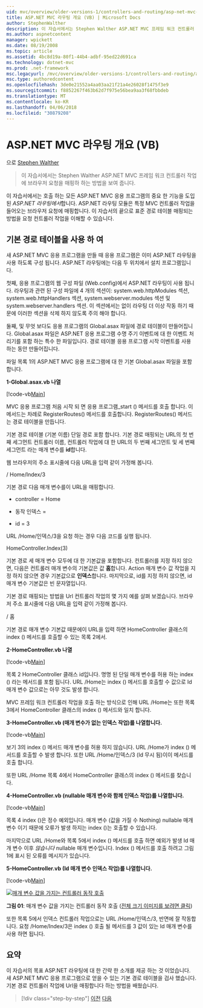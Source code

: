 ```yaml
---
uid: mvc/overview/older-versions-1/controllers-and-routing/asp-net-mvc-routing-overview-vb
title: ASP.NET MVC 라우팅 개요 (VB) | Microsoft Docs
author: StephenWalther
description: 이 자습서에서는 Stephen Walther ASP.NET MVC 프레임 워크 컨트롤러 작업에 브라우저 요청을 매핑하 하는 방법을 보여 줍니다.
ms.author: aspnetcontent
manager: wpickett
ms.date: 08/19/2008
ms.topic: article
ms.assetid: 4bc8d19a-80f1-44b4-adbf-95ed22d691ca
ms.technology: dotnet-mvc
ms.prod: .net-framework
msc.legacyurl: /mvc/overview/older-versions-1/controllers-and-routing/asp-net-mvc-routing-overview-vb
msc.type: authoredcontent
ms.openlocfilehash: 3de0e21552a4aa03aa21f21a4e26028f1475f3e9
ms.sourcegitcommit: f8852267f463b62d7f975e56bea9aa3f68fbbdeb
ms.translationtype: MT
ms.contentlocale: ko-KR
ms.lasthandoff: 04/06/2018
ms.locfileid: "30879208"
---
```

<a name="aspnet-mvc-routing-overview-vb"></a>ASP.NET MVC 라우팅 개요 (VB)
====================
으로 [Stephen Walther](https://github.com/StephenWalther)

> 이 자습서에서는 Stephen Walther ASP.NET MVC 프레임 워크 컨트롤러 작업에 브라우저 요청을 매핑하 하는 방법을 보여 줍니다.


이 자습서에서는 호출 하는 모든 ASP.NET MVC 응용 프로그램의 중요 한 기능을 도입 된 *ASP.NET 라우팅에서*합니다. ASP.NET 라우팅 모듈은 특정 MVC 컨트롤러 작업을 들어오는 브라우저 요청에 매핑합니다. 이 자습서의 끝으로 표준 경로 테이블 매핑되는 방법을 요청 컨트롤러 작업을 이해할 수 있습니다.

## <a name="using-the-default-route-table"></a>기본 경로 테이블을 사용 하 여

새 ASP.NET MVC 응용 프로그램을 만들 때 응용 프로그램은 이미 ASP.NET 라우팅을 사용 하도록 구성 됩니다. ASP.NET 라우팅에는 다음 두 위치에서 설치 프로그램입니다.

첫째, 응용 프로그램의 웹 구성 파일 (Web.config)에서 ASP.NET 라우팅이 사용 됩니다. 라우팅과 관련 된 구성 파일에 4 개의 섹션이: system.web.httpModules 섹션, system.web.httpHandlers 섹션, system.webserver.modules 섹션 및 system.webserver.handlers 섹션. 이 섹션에서는 없이 라우팅 더 이상 작동 하기 때문에 이러한 섹션을 삭제 하지 않도록 주의 해야 합니다.

둘째, 및 무엇 보다도 응용 프로그램의 Global.asax 파일에 경로 테이블이 만들어집니다. Global.asax 파일은 ASP.NET 응용 프로그램 수명 주기 이벤트에 대 한 이벤트 처리기를 포함 하는 특수 한 파일입니다. 경로 테이블 응용 프로그램 시작 이벤트를 사용 하는 동안 만들어집니다.

파일 목록 1의 ASP.NET MVC 응용 프로그램에 대 한 기본 Global.asax 파일을 포함합니다.

**1-Global.asax.vb 나열**

[!code-vb[Main](asp-net-mvc-routing-overview-vb/samples/sample1.vb)]

MVC 응용 프로그램 처음 시작 되 면 응용 프로그램\_start () 메서드를 호출 합니다. 이 메서드는 차례로 RegisterRoutes() 메서드를 호출합니다. RegisterRoutes() 메서드는 경로 테이블을 만듭니다.

기본 경로 테이블 (기본 이름) 단일 경로 포함 합니다. 기본 경로 매핑되는 URL의 첫 번째 세그먼트 컨트롤러 이름, 컨트롤러 작업에 대 한 URL의 두 번째 세그먼트 및 세 번째 세그먼트 라는 매개 변수를 **id**합니다.

웹 브라우저의 주소 표시줄에 다음 URL을 입력 같이 가정해 봅니다.

/ Home/Index/3

기본 경로 다음 매개 변수를이 URL을 매핑합니다.

- controller = Home

- 동작 인덱스 =

- id = 3

URL /Home/인덱스/3을 요청 하는 경우 다음 코드를 실행 됩니다.

HomeController.Index(3)

기본 경로 세 매개 변수 모두에 대 한 기본값을 포함합니다. 컨트롤러를 지정 하지 않으면, 다음은 컨트롤러 매개 변수의 기본값은 값 **홈**합니다. Action 매개 변수 값 작업을 지정 하지 않으면 경우 기본값으로 **인덱스**합니다. 마지막으로, id를 지정 하지 않으면, id 매개 변수 기본값은 빈 문자열입니다.

기본 경로 매핑되는 방법을 Url 컨트롤러 작업의 몇 가지 예를 살펴 보겠습니다. 브라우저 주소 표시줄에 다음 URL을 입력 같이 가정해 봅니다.

/ 홈

기본 경로 매개 변수 기본값 때문에이 URL을 입력 하면 HomeController 클래스의 index () 메서드를 호출할 수 있는 목록 2에서.

**2-HomeController.vb 나열**

[!code-vb[Main](asp-net-mvc-routing-overview-vb/samples/sample2.vb)]

목록 2 HomeController 클래스 id입니다. 명명 된 단일 매개 변수를 허용 하는 index () 라는 메서드를 포함 됩니다. URL /Home는 index () 메서드를 호출할 수 값으로 Id 매개 변수 값으로는 아무 것도 발생 합니다.

MVC 프레임 워크 컨트롤러 작업을 호출 하는 방식으로 인해 URL /Home는 또한 목록 3에서 HomeController 클래스의 index () 메서드와 일치 합니다.

**3-HomeController.vb (매개 변수가 없는 인덱스 작업)를 나열합니다.**

[!code-vb[Main](asp-net-mvc-routing-overview-vb/samples/sample3.vb)]

보기 3의 index () 메서드 매개 변수를 허용 하지 않습니다. URL /Home가 index () 메서드를 호출할 수 발생 합니다. 또한 URL /Home/인덱스/3 (Id 무시 됨)이이 메서드를 호출 합니다.

또한 URL /Home 목록 4에서 HomeController 클래스의 index () 메서드를 찾습니다.

**4-HomeController.vb (nullable 매개 변수와 함께 인덱스 작업)를 나열합니다.**

[!code-vb[Main](asp-net-mvc-routing-overview-vb/samples/sample4.vb)]

목록 4 index ()은 정수 예외입니다. 매개 변수 (값을 가질 수 Nothing) nullable 매개 변수 이기 때문에 오류가 발생 하지는 index ()는 호출할 수 있습니다.

마지막으로 URL /Home와 목록 5에서 index () 메서드를 호출 하면 예외가 발생 Id 매개 변수 이후 *않습니다* nullable 매개 변수입니다. Index () 메서드를 호출 하려고 그림 1에 표시 된 오류를 메시지가 있습니다.

**5-HomeController.vb (Id 매개 변수 인덱스 작업)를 나열합니다.**

[!code-vb[Main](asp-net-mvc-routing-overview-vb/samples/sample5.vb)]


[![매개 변수 값을 가지는 컨트롤러 동작 호출](asp-net-mvc-routing-overview-vb/_static/image1.jpg)](asp-net-mvc-routing-overview-vb/_static/image1.png)

**그림 01**: 매개 변수 값을 가지는 컨트롤러 동작 호출 ([전체 크기 이미지를 보려면 클릭](asp-net-mvc-routing-overview-vb/_static/image2.png))


또한 목록 5에서 인덱스 컨트롤러 작업으로는 URL /Home/인덱스/3, 반면에 잘 작동합니다. 요청 /Home/Index/3은 index () 호출 될 메서드를 3 값이 있는 Id 매개 변수를 사용 하면 됩니다.

## <a name="summary"></a>요약

이 자습서의 목표 ASP.NET 라우팅에 대 한 간략 한 소개를 제공 하는 것 이었습니다. 새 ASP.NET MVC 응용 프로그램으로 얻을 수 있는 기본 경로 테이블을 검사 했습니다. 기본 경로 컨트롤러 작업에 Url을 매핑합니다 하는 방법을 배웠습니다.

> [!div class="step-by-step"]
> [이전](creating-an-action-cs.md)
> [다음](understanding-action-filters-vb.md)
